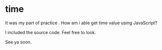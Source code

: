 # time

It was my part of practice . How am i able get time value using JavaScript?

I included the source code. Feel free to look.

See ya soon.
